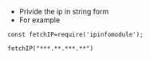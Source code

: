 * Privide the ip in string form
* For example
```
const fetchIP=require('ipinfomodule');

fetchIP("***.**.***.**")
```